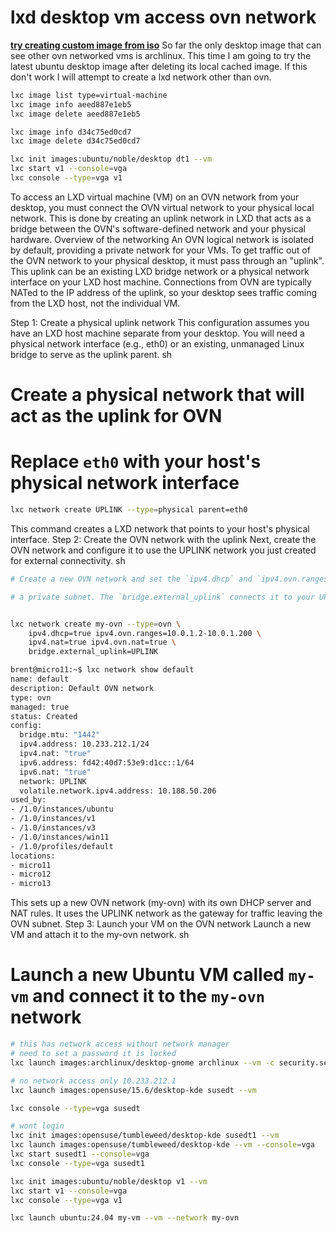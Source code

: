 # lxd desktop vm access ovn network

**[try creating custom image from iso](https://www.youtube.com/watch?v=dfh_9aGQ9rE)**
So far the only desktop image that can see other ovn networked vms is archlinux. This time I am going to try the latest ubuntu desktop image after deleting its local cached image. If this don't work I will attempt to create a lxd network other than ovn.

```bash
lxc image list type=virtual-machine
lxc image info aeed887e1eb5
lxc image delete aeed887e1eb5

lxc image info d34c75ed0cd7
lxc image delete d34c75ed0cd7

lxc init images:ubuntu/noble/desktop dt1 --vm
lxc start v1 --console=vga
lxc console --type=vga v1

```

To access an LXD virtual machine (VM) on an OVN network from your desktop, you must connect the OVN virtual network to your physical local network. This is done by creating an uplink network in LXD that acts as a bridge between the OVN's software-defined network and your physical hardware.
Overview of the networking
An OVN logical network is isolated by default, providing a private network for your VMs.
To get traffic out of the OVN network to your physical desktop, it must pass through an "uplink".
This uplink can be an existing LXD bridge network or a physical network interface on your LXD host machine.
Connections from OVN are typically NATed to the IP address of the uplink, so your desktop sees traffic coming from the LXD host, not the individual VM.

Step 1: Create a physical uplink network
This configuration assumes you have an LXD host machine separate from your desktop. You will need a physical network interface (e.g., eth0) or an existing, unmanaged Linux bridge to serve as the uplink parent.
sh

# Create a physical network that will act as the uplink for OVN

# Replace `eth0` with your host's physical network interface

```bash
lxc network create UPLINK --type=physical parent=eth0
```

This command creates a LXD network that points to your host's physical interface.
Step 2: Create the OVN network with the uplink
Next, create the OVN network and configure it to use the UPLINK network you just created for external connectivity.
sh

```bash
# Create a new OVN network and set the `ipv4.dhcp` and `ipv4.ovn.ranges` to match

# a private subnet. The `bridge.external_uplink` connects it to your UPLINK network


lxc network create my-ovn --type=ovn \
    ipv4.dhcp=true ipv4.ovn.ranges=10.0.1.2-10.0.1.200 \
    ipv4.nat=true ipv4.ovn.nat=true \
    bridge.external_uplink=UPLINK

brent@micro11:~$ lxc network show default
name: default
description: Default OVN network
type: ovn
managed: true
status: Created
config:
  bridge.mtu: "1442"
  ipv4.address: 10.233.212.1/24
  ipv4.nat: "true"
  ipv6.address: fd42:40d7:53e9:d1cc::1/64
  ipv6.nat: "true"
  network: UPLINK
  volatile.network.ipv4.address: 10.188.50.206
used_by:
- /1.0/instances/ubuntu
- /1.0/instances/v1
- /1.0/instances/v3
- /1.0/instances/win11
- /1.0/profiles/default
locations:
- micro11
- micro12
- micro13    
```

This sets up a new OVN network (my-ovn) with its own DHCP server and NAT rules. It uses the UPLINK network as the gateway for traffic leaving the OVN subnet.
Step 3: Launch your VM on the OVN network
Launch a new VM and attach it to the my-ovn network.
sh

# Launch a new Ubuntu VM called `my-vm` and connect it to the `my-ovn` network

```bash
# this has network access without network manager
# need to set a password it is locked
lxc launch images:archlinux/desktop-gnome archlinux --vm -c security.secureboot=false -c limits.cpu=4 -c limits.memory=4GiB --console=vga

# no network access only 10.233.212.1
lxc launch images:opensuse/15.6/desktop-kde susedt --vm

lxc console --type=vga susedt

# wont login
lxc init images:opensuse/tumbleweed/desktop-kde susedt1 --vm
lxc launch images:opensuse/tumbleweed/desktop-kde --vm --console=vga
lxc start susedt1 --console=vga
lxc console --type=vga susedt1

lxc init images:ubuntu/noble/desktop v1 --vm
lxc start v1 --console=vga
lxc console --type=vga v1

lxc launch ubuntu:24.04 my-vm --vm --network my-ovn
```
